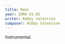 ```yaml
---
title: Remi
year: 2006-01-01
writer: Robby Valentine
composer: Robby Valentine
---
```


Instrumental.